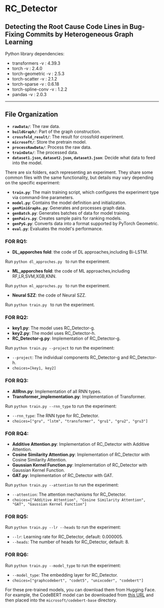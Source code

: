 
# RC_Detector

## Detecting the Root Cause Code Lines in Bug-Fixing Commits by Heterogeneous Graph Learning

Python library dependencies:
+ transformers -v :  4.39.3
+ torch -v : 2.4.0
+ torch-geometric -v : 2.5.3
+ torch-scatter -v : 2.1.2
+ torch-sparse -v : 0.6.18
+ torch-spline-conv -v : 1.2.2
+ pandas -v : 2.0.3 

---
## File Organization
- **`rawData/`**: The raw data.
- **`buildGraph/`**: Part of the graph construction.
- **`crossfold_result/`**: The result for crossfold experiment.
- **`microsoft/`**: Store the pretrain model.
- **`processRawData/`**: Process the raw data.
- **`trainData/`**: The processed data.
- **`dataset1.json`, `dataset2.json`, `dataset3.json`**: Decide what data to feed into the model.

There are six folders, each representing an experiment.
They share some common files with the same functionality, but details may vary depending on the specific experiment:

- **`train.py`**: The main training script, which configures the experiment type via command-line parameters.
- **`model.py`**: Contains the model definition and initialization.
- **`genMiniGraphs.py`**: Generates and processes graph data.
- **`genBatch.py`**: Generates batches of data for model training.
- **`genPairs.py`**: Creates sample pairs for ranking models.
- **`genPyG.py`**: Converts data into a format supported by PyTorch Geometric.
- **`eval.py`**: Evaluates the model's performance.


### FOR RQ1:
- **DL_apporches fold**: the code of DL approaches,including Bi-LSTM.

Run `python dl_approches.py ` to run the experiment.
- **ML_apporches fold**: the code of ML approaches,including RF,LR,SVM,XGB,KNN.

Run `python ml_approches.py ` to run the experiment.
- **Neural SZZ**: the code of Neural SZZ.

Run `python train.py ` to run the experiment.

### FOR RQ2: 
- **key1.py**: The model uses RC_Detector-g.
- **key2.py**: The model uses RC_Detector-h.
- **RC_Detector-g.py**: Implementation of RC_Detector-g.

Run `python train.py --project` to run the experiment:
- `--project`: The individual components RC_Detector-g and RC_Detector-h.
- `choices=[key1, key2]`

### FOR RQ3:    
- **AllRnn.py**: Implementation of all RNN types.
- **Transformer_implementation.py**: Implementation of Transformer.

Run `python train.py --rnn_type` to run the experiment:
- `--rnn_type`: The RNN type for RC_Detector.
- `choices=["gru", "lstm", "transformer", "gru1", "gru2", "gru3"]`

### FOR RQ4:    
- **Additive Attention.py**: Implementation of RC_Detector with Additive Attention.
- **Cosine Similarity Attention.py**: Implementation of RC_Detector with Cosine Similarity Attention.
- **Gaussian Kernel Function.py**: Implementation of RC_Detector with Gaussian Kernel Function.
- **GAT.py**: Implementation of RC_Detector with GAT.

Run `python train.py --attention` to run the experiment:
- `--attention`: The attention mechanisms for RC_Detector.
- `choices=["Additive Attention", "Cosine Similarity Attention", "GAT", "Gaussian Kernel Function"]`

### FOR RQ5:    
Run `python train.py --lr --heads` to run the experiment:
- `--lr`: Learning rate for RC_Detector, default: 0.000005.
- `--heads`: The number of heads for RC_Detector, default: 8.

### FOR RQ6:    
Run `python train.py --model_type` to run the experiment:
- `--model_type`: The embedding layer for RC_Detector.
- `choices=["graphcodebert", "codet5", "unixcoder", "codebert"]`

For these pre-trained models, you can download them from Hugging Face. For example, the CodeBERT model can be downloaded from [this URL](https://huggingface.co/microsoft/codebert-base/tree/main) and then placed into the `microsoft/codebert-base` directory.
